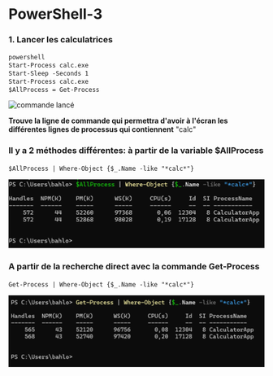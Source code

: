 # PowerShell-3

### 1. Lancer les calculatrices
    powershell
    Start-Process calc.exe
    Start-Sleep -Seconds 1
    Start-Process calc.exe
    $AllProcess = Get-Process

![commande lancé](https://github.com/KAOUTARBAH/PowerShell-3/tree/main/imagePower/calc.png)

**Trouve la ligne de commande qui permettra d'avoir à l'écran les différentes lignes de processus qui contiennent** "calc"
### Il y a 2 méthodes différentes: à partir de la variable $AllProcess 
    $AllProcess | Where-Object {$_.Name -like "*calc*"}

![commande lancé](https://github.com/KAOUTARBAH/PowerShell-3/blob/main/imagePower/allProcess.png)

### A partir de la recherche direct avec la commande Get-Process
    Get-Process | Where-Object {$_.Name -like "*calc*"}

![commande lancé](https://github.com/KAOUTARBAH/PowerShell-3/blob/main/imagePower/getprocess.png)

